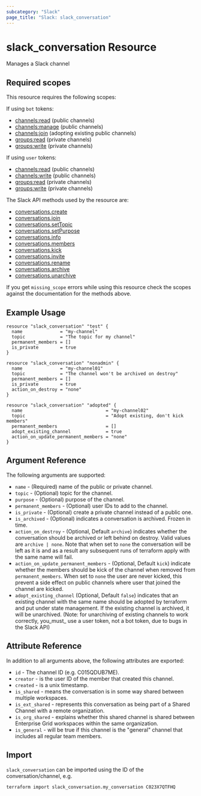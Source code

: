 ```yaml
---
subcategory: "Slack"
page_title: "Slack: slack_conversation"
---
```


# slack_conversation Resource

Manages a Slack channel

## Required scopes

This resource requires the following scopes:

If using `bot` tokens:

- [channels:read](https://api.slack.com/scopes/channels:read)
(public channels)
- [channels:manage](https://api.slack.com/scopes/channels:manage)
(public channels)
- [channels:join](https://api.slack.com/scopes/channels:join)
(adopting existing public channels)
- [groups:read](https://api.slack.com/scopes/groups:read)
(private channels)
- [groups:write](https://api.slack.com/scopes/groups:write)
(private channels)

If using `user` tokens:

- [channels:read](https://api.slack.com/scopes/channels:read) (public channels)
- [channels:write](https://api.slack.com/scopes/channels:manage) (public channels)
- [groups:read](https://api.slack.com/scopes/groups:read) (private channels)
- [groups:write](https://api.slack.com/scopes/groups:write) (private channels)

The Slack API methods used by the resource are:

- [conversations.create](https://api.slack.com/methods/conversations.create)
- [conversations.join](https://api.slack.com/methods/conversations.join)
- [conversations.setTopic](https://api.slack.com/methods/conversations.setTopic)
- [conversations.setPurpose](https://api.slack.com/methods/conversations.setPurpose)
- [conversations.info](https://api.slack.com/methods/conversations.info)
- [conversations.members](https://api.slack.com/methods/conversations.members)
- [conversations.kick](https://api.slack.com/methods/conversations.kick)
- [conversations.invite](https://api.slack.com/methods/conversations.invite)
- [conversations.rename](https://api.slack.com/methods/conversations.rename)
- [conversations.archive](https://api.slack.com/methods/conversations.archive)
- [conversations.unarchive](https://api.slack.com/methods/conversations.unarchive)

If you get `missing_scope` errors while using this resource check the scopes against
the documentation for the methods above.

## Example Usage

```hcl
resource "slack_conversation" "test" {
  name              = "my-channel"
  topic             = "The topic for my channel"
  permanent_members = []
  is_private        = true
}
```

```hcl
resource "slack_conversation" "nonadmin" {
  name              = "my-channel01"
  topic             = "The channel won't be archived on destroy"
  permanent_members = []
  is_private        = true
  action_on_destroy = "none"
}
```

```hcl
resource "slack_conversation" "adopted" {
  name                               = "my-channel02"
  topic                              = "Adopt existing, don't kick members"
  permanent_members                  = []
  adopt_existing_channel             = true
  action_on_update_permanent_members = "none"
}
```

## Argument Reference

The following arguments are supported:

- `name` - (Required) name of the public or private channel.
- `topic` - (Optional) topic for the channel.
- `purpose` - (Optional) purpose of the channel.
- `permanent_members` - (Optional) user IDs to add to the channel.
- `is_private` - (Optional) create a private channel instead of a public one.
- `is_archived` - (Optional) indicates a conversation is archived. Frozen in time.
- `action_on_destroy` - (Optional, Default `archive`) indicates whether the
conversation should be archived or left behind on destroy. Valid values are
`archive | none`. Note that when set to `none` the conversation will be left
as it is  and as a result any subsequent runs of terraform apply with the same
name  will fail.
- `action_on_update_permanent_members` - (Optional, Default `kick`) indicate
whether the members should be kick of the channel when removed from
`permanent_members`. When set to `none` the user are never kicked, this prevent
 a side effect on public channels where user that joined the channel are kicked.
- `adopt_existing_channel` (Optional, Default `false`) indicates that an
existing channel with the same name should be adopted by terraform and put under
state management. If the existing channel is archived, it will be unarchived.
(Note: for unarchiving of existing channels to work correctly, you_must_ use
a user token, not a bot token, due to bugs in the Slack API)

## Attribute Reference

In addition to all arguments above, the following attributes are exported:

- `id` - The channel ID (e.g. C015QDUB7ME).
- `creator` - is the user ID of the member that created this channel.
- `created` - is a unix timestamp.
- `is_shared` - means the conversation is in some way shared between multiple workspaces.
- `is_ext_shared` - represents this conversation as being part of a Shared Channel
with a remote organization.
- `is_org_shared` - explains whether this shared channel is shared between Enterprise
Grid workspaces within the same organization.
- `is_general` - will be true if this channel is the "general" channel that includes
all regular team members.

## Import

`slack_conversation` can be imported using the ID of the conversation/channel, e.g.

```shell
terraform import slack_conversation.my_conversation C023X7QTFHQ
```
